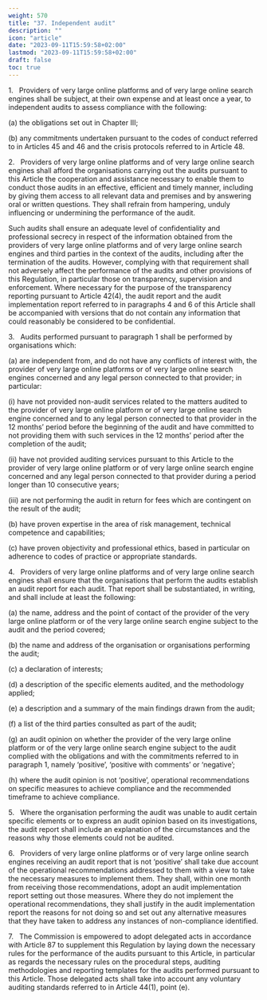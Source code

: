 ```yaml
---
weight: 570
title: "37. Independent audit"
description: ""
icon: "article"
date: "2023-09-11T15:59:58+02:00"
lastmod: "2023-09-11T15:59:58+02:00"
draft: false
toc: true
---
```


1.   Providers of very large online platforms and of very large online search engines shall be subject, at their own expense and at least once a year, to independent audits to assess compliance with the following:

(a) the obligations set out in Chapter III;

(b) any commitments undertaken pursuant to the codes of conduct referred to in Articles 45 and 46 and the crisis protocols referred to in Article 48.

2.   Providers of very large online platforms and of very large online search engines shall afford the organisations carrying out the audits pursuant to this Article the cooperation and assistance necessary to enable them to conduct those audits in an effective, efficient and timely manner, including by giving them access to all relevant data and premises and by answering oral or written questions. They shall refrain from hampering, unduly influencing or undermining the performance of the audit.

Such audits shall ensure an adequate level of confidentiality and professional secrecy in respect of the information obtained from the providers of very large online platforms and of very large online search engines and third parties in the context of the audits, including after the termination of the audits. However, complying with that requirement shall not adversely affect the performance of the audits and other provisions of this Regulation, in particular those on transparency, supervision and enforcement. Where necessary for the purpose of the transparency reporting pursuant to Article 42(4), the audit report and the audit implementation report referred to in paragraphs 4 and 6 of this Article shall be accompanied with versions that do not contain any information that could reasonably be considered to be confidential.

3.   Audits performed pursuant to paragraph 1 shall be performed by organisations which:

(a) are independent from, and do not have any conflicts of interest with, the provider of very large online platforms or of very large online search engines concerned and any legal person connected to that provider; in particular:

(i) have not provided non-audit services related to the matters audited to the provider of very large online platform or of very large online search engine concerned and to any legal person connected to that provider in the 12 months’ period before the beginning of the audit and have committed to not providing them with such services in the 12 months’ period after the completion of the audit;

(ii) have not provided auditing services pursuant to this Article to the provider of very large online platform or of very large online search engine concerned and any legal person connected to that provider during a period longer than 10 consecutive years;

(iii) are not performing the audit in return for fees which are contingent on the result of the audit;

(b) have proven expertise in the area of risk management, technical competence and capabilities;

(c) have proven objectivity and professional ethics, based in particular on adherence to codes of practice or appropriate standards.

4.   Providers of very large online platforms and of very large online search engines shall ensure that the organisations that perform the audits establish an audit report for each audit. That report shall be substantiated, in writing, and shall include at least the following:

(a) the name, address and the point of contact of the provider of the very large online platform or of the very large online search engine subject to the audit and the period covered;

(b) the name and address of the organisation or organisations performing the audit;

(c) a declaration of interests;

(d) a description of the specific elements audited, and the methodology applied;

(e) a description and a summary of the main findings drawn from the audit;

(f) a list of the third parties consulted as part of the audit;

(g) an audit opinion on whether the provider of the very large online platform or of the very large online search engine subject to the audit complied with the obligations and with the commitments referred to in paragraph 1, namely ‘positive’, ‘positive with comments’ or ‘negative’;

(h) where the audit opinion is not ‘positive’, operational recommendations on specific measures to achieve compliance and the recommended timeframe to achieve compliance.

5.   Where the organisation performing the audit was unable to audit certain specific elements or to express an audit opinion based on its investigations, the audit report shall include an explanation of the circumstances and the reasons why those elements could not be audited.

6.   Providers of very large online platforms or of very large online search engines receiving an audit report that is not ‘positive’ shall take due account of the operational recommendations addressed to them with a view to take the necessary measures to implement them. They shall, within one month from receiving those recommendations, adopt an audit implementation report setting out those measures. Where they do not implement the operational recommendations, they shall justify in the audit implementation report the reasons for not doing so and set out any alternative measures that they have taken to address any instances of non-compliance identified.

7.   The Commission is empowered to adopt delegated acts in accordance with Article 87 to supplement this Regulation by laying down the necessary rules for the performance of the audits pursuant to this Article, in particular as regards the necessary rules on the procedural steps, auditing methodologies and reporting templates for the audits performed pursuant to this Article. Those delegated acts shall take into account any voluntary auditing standards referred to in Article 44(1), point (e).